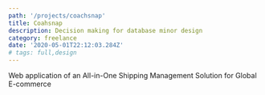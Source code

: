 ```yaml
---
path: '/projects/coachsnap'
title: Coahsnap
description: Decision making for database minor design
category: freelance
date: '2020-05-01T22:12:03.284Z'
# tags: full,design
---
```


Web application of an All-in-One Shipping Management Solution
for Global E-commerce
